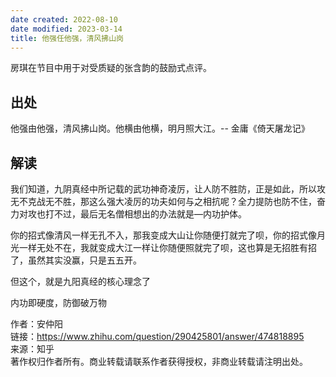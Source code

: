 ```yaml
---
date created: 2022-08-10
date modified: 2023-03-14
title: 他强任他强，清风拂山岗
---
```


房琪在节目中用于对受质疑的张含韵的鼓励式点评。

## 出处

他强由他强，清风拂山岗。他横由他横，明月照大江。-- 金庸《倚天屠龙记》

## 解读

我们知道，九阴真经中所记载的武功神奇凌厉，让人防不胜防，正是如此，所以攻无不克战无不胜，那这么强大凌厉的功夫如何与之相抗呢？全力提防也防不住，奋力对攻也打不过，最后无名僧相想出的办法就是—内功护体。

你的招式像清风一样无孔不入，那我变成大山让你随便打就完了呗，你的招式像月光一样无处不在，我就变成大江一样让你随便照就完了呗，这也算是无招胜有招了，虽然其实没赢，只是五五开。

但这个，就是九阳真经的核心理念了

内功即硬度，防御破万物

作者：安仲阳  
链接：https://www.zhihu.com/question/290425801/answer/474818895  
来源：知乎  
著作权归作者所有。商业转载请联系作者获得授权，非商业转载请注明出处。
